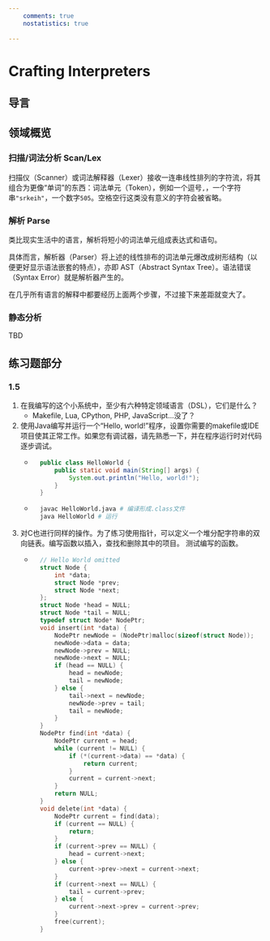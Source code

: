 ```yaml
---
    comments: true
    nostatistics: true
 
---
```


# Crafting Interpreters
## 导言
## 领域概览
### 扫描/词法分析 Scan/Lex

扫描仪（Scanner）或词法解释器（Lexer）接收一连串线性排列的字符流，将其组合为更像“单词”的东西：词法单元（Token），例如一个逗号`,`，一个字符串`"srkeih"`，一个数字`505`。空格空行这类没有意义的字符会被省略。

### 解析 Parse

类比现实生活中的语言，解析将短小的词法单元组成表达式和语句。

具体而言，解析器（Parser）将上述的线性排布的词法单元爆改成树形结构（以便更好显示语法嵌套的特点），亦即 AST（Abstract Syntax Tree）。语法错误（Syntax Error）就是解析器产生的。

在几乎所有语言的解释中都要经历上面两个步骤，不过接下来差距就变大了。

### 静态分析

TBD

## 练习题部分

### 1.5

1. 在我编写的这个小系统中，至少有六种特定领域语言（DSL），它们是什么？
    - Makefile, Lua, CPython, PHP, JavaScript...没了？
2. 使用Java编写并运行一个“Hello, world!”程序，设置你需要的makefile或IDE项目使其正常工作。如果您有调试器，请先熟悉一下，并在程序运行时对代码逐步调试。
    - ```java
        public class HelloWorld {
            public static void main(String[] args) {
                System.out.println("Hello, world!");
            } 
        }
      ```
    - ```bash
        javac HelloWorld.java # 编译形成.class文件
        java HelloWorld # 运行
      ```
3. 对C也进行同样的操作。为了练习使用指针，可以定义一个堆分配字符串的双向链表。编写函数以插入，查找和删除其中的项目。 测试编写的函数。
    - ```c
        // Hello World omitted
        struct Node {
            int *data;
            struct Node *prev;
            struct Node *next;
        };
        struct Node *head = NULL;
        struct Node *tail = NULL;
        typedef struct Node* NodePtr;
        void insert(int *data) {
            NodePtr newNode = (NodePtr)malloc(sizeof(struct Node));
            newNode->data = data;
            newNode->prev = NULL;
            newNode->next = NULL;
            if (head == NULL) {
                head = newNode;
                tail = newNode;
            } else {
                tail->next = newNode;
                newNode->prev = tail;
                tail = newNode;
            }
        }
        NodePtr find(int *data) {
            NodePtr current = head;
            while (current != NULL) {
                if (*(current->data) == *data) {
                    return current;
                }
                current = current->next;
            }
            return NULL;
        }
        void delete(int *data) {
            NodePtr current = find(data);
            if (current == NULL) {
                return;
            }
            if (current->prev == NULL) {
                head = current->next;
            } else {
                current->prev->next = current->next;
            }
            if (current->next == NULL) {
                tail = current->prev;
            } else {
                current->next->prev = current->prev;
            }
            free(current);
        }
      ```
